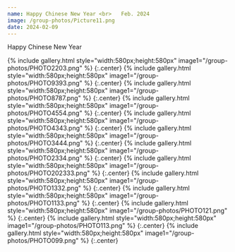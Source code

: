 ```yaml
---
name: Happy Chinese New Year <br>   Feb. 2024
image: /group-photos/Picture11.png
date: 2024-02-09
---
```


Happy Chinese New Year
 
{% include gallery.html style="width:580px;height:580px" image1="/group-photos/PHOTO2203.png" %} {:.center}
{% include gallery.html style="width:580px;height:580px" image1="/group-photos/PHOTO9393.png" %} {:.center}
{% include gallery.html style="width:580px;height:580px" image1="/group-photos/PHOTO8787.png" %} {:.center}
{% include gallery.html style="width:580px;height:580px" image1="/group-photos/PHOTO4554.png" %} {:.center}
{% include gallery.html style="width:580px;height:580px" image1="/group-photos/PHOTO4343.png" %} {:.center}
{% include gallery.html style="width:580px;height:580px" image1="/group-photos/PHOTO3444.png" %} {:.center}
{% include gallery.html style="width:580px;height:580px" image1="/group-photos/PHOTO2334.png" %} {:.center}
{% include gallery.html style="width:580px;height:580px" image1="/group-photos/PHOTO202333.png" %} {:.center}
{% include gallery.html style="width:580px;height:580px" image1="/group-photos/PHOTO1332.png" %} {:.center}
{% include gallery.html style="width:580px;height:580px" image1="/group-photos/PHOTO1133.png" %} {:.center}
{% include gallery.html style="width:580px;height:580px" image1="/group-photos/PHOTO121.png" %} {:.center}
{% include gallery.html style="width:580px;height:580px" image1="/group-photos/PHOTO113.png" %} {:.center}
{% include gallery.html style="width:580px;height:580px" image1="/group-photos/PHOTO099.png" %} {:.center}
